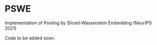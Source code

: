 # PSWE
Implementation of Pooling by Sliced-Wasserstein Embedding (NeurIPS 2021)

Code to be added soon.
